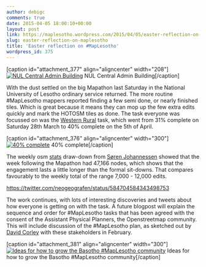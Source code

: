 ```yaml
---
author: debigc
comments: true
date: 2015-04-05 18:00:10+00:00
layout: post
link: https://maplesotho.wordpress.com/2015/04/05/easter-reflection-on-maplesotho/
slug: easter-reflection-on-maplesotho
title: 'Easter reflection on #MapLesotho'
wordpress_id: 375
---
```


[caption id="attachment_377" align="aligncenter" width="208"][![NUL Central Admin Building](https://maplesotho.files.wordpress.com/2015/04/10498186_10153048243197394_5697425332554000425_o.jpg?w=224)](https://maplesotho.files.wordpress.com/2015/04/10498186_10153048243197394_5697425332554000425_o.jpg) NUL Central Admin Building[/caption]

With the dust settled on the big Mapathon last Saturday in the National University of Lesotho ordinary service returned. The more routine #MapLesotho mappers reported finding a few semi done, or nearly finished tiles. Which is great because it means they can mop up the few extra edits quickly and mark the HOTOSM tiles as done. The task everyone was focussed on was the [Western Rural](http://tasks.hotosm.org/project/894#) task, which went from 31% complete on Saturday 28th March to 40% complete on the 5th of April.

[caption id="attachment_376" align="aligncenter" width="300"][![40% complete](https://maplesotho.files.wordpress.com/2015/04/40.jpg?w=300)](https://maplesotho.files.wordpress.com/2015/04/40.jpg) 40% complete[/caption]

The weekly osm [stats](https://docs.google.com/spreadsheets/d/1pB8_n90Ova8YDqXd9BYw_FuB7K3e3VrmJJW9NUG4xOo/pubhtml) draw-down from [Søren Johannessen](https://twitter.com/neogeografen) showed that the week following the Mapathon had 47,166 nodes, which shows that the engagement lasts a little longer than the formal sit-downs. That compares favourably to the weekly total of the range 7,000 - 12,000 edits.

https://twitter.com/neogeografen/status/584704584343498753

The work continues, with lots of interesting discoveries and tweets about how everyone is getting on with the task. A future blogpost will explain the sequence and order for #MapLesotho tasks that has been agreed with the consent of the Assistant Physical Planners, the Openstreetmap community. This will include discussion of the #MapLesotho plan, as sketched out by [David Corley](https://twitter.com/DaCor_ie) with these stakeholders in February.

[caption id="attachment_381" align="aligncenter" width="300"][![Ideas for how to grow the Basotho #MapLesotho community](https://maplesotho.files.wordpress.com/2015/04/xyz.jpg?w=300)](https://maplesotho.files.wordpress.com/2015/04/xyz.jpg) Ideas for how to grow the Basotho #MapLesotho community[/caption]
